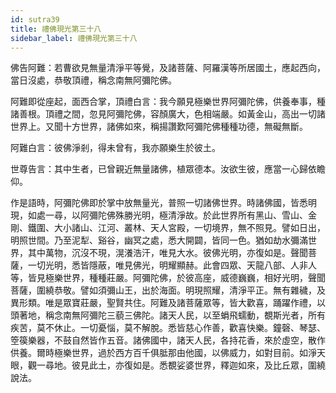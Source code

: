 ```yaml
---
id: sutra39
title: 禮佛現光第三十八
sidebar_label: 禮佛現光第三十八
---
```


佛告阿難：若曹欲見無量清淨平等覺，及諸菩薩、阿羅漢等所居國土，應起西向，當日沒處，恭敬頂禮，稱念南無阿彌陀佛。

阿難即從座起，面西合掌，頂禮白言：我今願見極樂世界阿彌陀佛，供養奉事，種諸善根。頂禮之間，忽見阿彌陀佛，容顏廣大，色相端嚴。如黃金山，高出一切諸世界上。又聞十方世界，諸佛如來，稱揚讚歎阿彌陀佛種種功德，無礙無斷。

阿難白言：彼佛淨剎，得未曾有，我亦願樂生於彼土。

世尊告言：其中生者，已曾親近無量諸佛，植眾德本。汝欲生彼，應當一心歸依瞻仰。

作是語時，阿彌陀佛即於掌中放無量光，普照一切諸佛世界。時諸佛國，皆悉明現，如處一尋，以阿彌陀佛殊勝光明，極清淨故。於此世界所有黑山、雪山、金剛、鐵圍、大小諸山、江河、叢林、天人宮殿，一切境界，無不照見。譬如日出，明照世間。乃至泥犁、谿谷，幽冥之處，悉大開闢，皆同一色。猶如劫水彌滿世界，其中萬物，沉沒不現，滉瀁浩汗，唯見大水。彼佛光明，亦復如是。聲聞菩薩，一切光明，悉皆隱蔽，唯見佛光，明耀顯赫。此會四眾、天龍八部、人非人等，皆見極樂世界，種種莊嚴。阿彌陀佛，於彼高座，威德巍巍，相好光明，聲聞菩薩，圍繞恭敬。譬如須彌山王，出於海面。明現照耀，清淨平正。無有雜穢，及異形類。唯是眾寶莊嚴，聖賢共住。阿難及諸菩薩眾等，皆大歡喜，踊躍作禮，以頭著地，稱念南無阿彌陀三藐三佛陀。諸天人民，以至蜎飛蠕動，覩斯光者，所有疾苦，莫不休止。一切憂惱，莫不解脫。悉皆慈心作善，歡喜快樂。鐘磬、琴瑟、箜篌樂器，不鼓自然皆作五音。諸佛國中，諸天人民，各持花香，來於虛空，散作供養。爾時極樂世界，過於西方百千俱胝那由他國，以佛威力，如對目前。如淨天眼，觀一尋地。彼見此土，亦復如是。悉覩娑婆世界，釋迦如來，及比丘眾，圍繞說法。